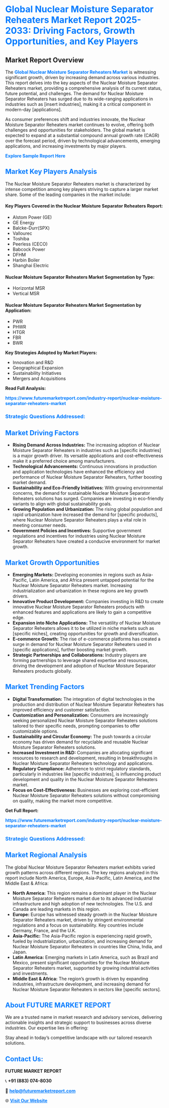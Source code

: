 <h1 style="color: #007BFF;">Global Nuclear Moisture Separator Reheaters Market Report 2025-2033: Driving Factors, Growth Opportunities, and Key Players</h1>

<section id="overview">
<h2>Market Report Overview</h2>
<p>The <a href="https://www.futuremarketreport.com/industry-report/nuclear-moisture-separator-reheaters-market" style="color: #007BFF; text-decoration: none;"><strong>Global Nuclear Moisture Separator Reheaters Market</strong></a> is witnessing significant growth, driven by increasing demand across various industries. This report delves into the key aspects of the Nuclear Moisture Separator Reheaters market, providing a comprehensive analysis of its current status, future potential, and challenges. The demand for Nuclear Moisture Separator Reheaters has surged due to its wide-ranging applications in industries such as [insert industries], making it a critical component in modern-day [applications].</p>
<p>As consumer preferences shift and industries innovate, the Nuclear Moisture Separator Reheaters market continues to evolve, offering both challenges and opportunities for stakeholders. The global market is expected to expand at a substantial compound annual growth rate (CAGR) over the forecast period, driven by technological advancements, emerging applications, and increasing investments by major players.</p>
</section>

<section id="overview">
<p><a href="https://www.futuremarketreport.com/request-sample/reportId=64321" style="color: #007BFF; text-decoration: none;"><strong>Explore Sample Report Here</strong></a></p>
</section>

<section id="key-players">
<h2 style="color: #007BFF;">Market Key Players Analysis</h2>
<p>The Nuclear Moisture Separator Reheaters market is characterized by intense competition among key players striving to capture a larger market share. Some of the leading companies in the market include:</p>
<h4>Key Players Covered in the Nuclear Moisture Separator Reheaters Report:</h4>
<ul><li>Alstom Power (GE)</li><li>GE Energy</li><li>Balcke-Durr(SPX)</li><li>Vallourec</li><li>Toshiba</li><li>Peerless (CECO)</li><li>Babcock Power</li><li>DFHM</li><li>Harbin Boiler</li><li>Shanghai Electric</li></ul>
<h4>Nuclear Moisture Separator Reheaters Market Segmentation by Type:</h4>
<ul><li>Horizontal MSR</li><li>Vertical MSR</li></ul>

<h4>Nuclear Moisture Separator Reheaters Market Segmentation by Application:</h4>
<ul><li>PWR</li><li>PHWR</li><li>HTGR</li><li>FBR</li><li>BWR</li></ul>
<p><strong>Key Strategies Adopted by Market Players:</strong></p>
<ul>
<li>Innovation and R&D</li>
<li>Geographical Expansion</li>
<li>Sustainability Initiatives</li>
<li>Mergers and Acquisitions</li>
</ul>
</section>

<section>
<p><strong>Read Full Analysis: </strong></p><a href="https://www.futuremarketreport.com/industry-report/nuclear-moisture-separator-reheaters-market" style="color: #007BFF; text-decoration: none;"><strong>https://www.futuremarketreport.com/industry-report/nuclear-moisture-separator-reheaters-market</strong></a>
<h3 style="color: #007BFF;">Strategic Questions Addressed:</h3>
</section>

<section id="driving-factors">
<h2 style="color: #007BFF;">Market Driving Factors</h2>
<ul>
<li><strong>Rising Demand Across Industries:</strong> The increasing adoption of Nuclear Moisture Separator Reheaters in industries such as [specific industries] is a major growth driver. Its versatile applications and cost-effectiveness make it a preferred choice among manufacturers.</li>
<li><strong>Technological Advancements:</strong> Continuous innovations in production and application technologies have enhanced the efficiency and performance of Nuclear Moisture Separator Reheaters, further boosting market demand.</li>
<li><strong>Sustainability and Eco-Friendly Initiatives:</strong> With growing environmental concerns, the demand for sustainable Nuclear Moisture Separator Reheaters solutions has surged. Companies are investing in eco-friendly variants to align with global sustainability goals.</li>
<li><strong>Growing Population and Urbanization:</strong> The rising global population and rapid urbanization have increased the demand for [specific products], where Nuclear Moisture Separator Reheaters plays a vital role in meeting consumer needs.</li>
<li><strong>Government Policies and Incentives:</strong> Supportive government regulations and incentives for industries using Nuclear Moisture Separator Reheaters have created a conducive environment for market growth.</li>
</ul>
</section>

<section id="growth-opportunities">
<h2 style="color: #007BFF;">Market Growth Opportunities</h2>
<ul>
<li><strong>Emerging Markets:</strong> Developing economies in regions such as Asia-Pacific, Latin America, and Africa present untapped potential for the Nuclear Moisture Separator Reheaters market. Increasing industrialization and urbanization in these regions are key growth drivers.</li>
<li><strong>Innovative Product Development:</strong> Companies investing in R&D to create innovative Nuclear Moisture Separator Reheaters products with enhanced features and applications are likely to gain a competitive edge.</li>
<li><strong>Expansion into Niche Applications:</strong> The versatility of Nuclear Moisture Separator Reheaters allows it to be utilized in niche markets such as [specific niches], creating opportunities for growth and diversification.</li>
<li><strong>E-commerce Growth:</strong> The rise of e-commerce platforms has created a surge in demand for Nuclear Moisture Separator Reheaters used in [specific applications], further boosting market growth.</li>
<li><strong>Strategic Partnerships and Collaborations:</strong> Industry players are forming partnerships to leverage shared expertise and resources, driving the development and adoption of Nuclear Moisture Separator Reheaters products globally.</li>
</ul>
</section>

<section id="trending-factors">
<h2 style="color: #007BFF;">Market Trending Factors</h2>
<ul>
<li><strong>Digital Transformation:</strong> The integration of digital technologies in the production and distribution of Nuclear Moisture Separator Reheaters has improved efficiency and customer satisfaction.</li>
<li><strong>Customization and Personalization:</strong> Consumers are increasingly seeking personalized Nuclear Moisture Separator Reheaters solutions tailored to their specific needs, prompting companies to offer customizable options.</li>
<li><strong>Sustainability and Circular Economy:</strong> The push towards a circular economy has driven demand for recyclable and reusable Nuclear Moisture Separator Reheaters solutions.</li>
<li><strong>Increased Investment in R&D:</strong> Companies are allocating significant resources to research and development, resulting in breakthroughs in Nuclear Moisture Separator Reheaters technology and applications.</li>
<li><strong>Regulatory Compliance:</strong> Adherence to strict regulatory standards, particularly in industries like [specific industries], is influencing product development and quality in the Nuclear Moisture Separator Reheaters market.</li>
<li><strong>Focus on Cost-Effectiveness:</strong> Businesses are exploring cost-efficient Nuclear Moisture Separator Reheaters solutions without compromising on quality, making the market more competitive.</li>
</ul>
</section>

<section>
<p><strong>Get Full Report: </strong></p><a href="https://www.futuremarketreport.com/industry-report/nuclear-moisture-separator-reheaters-market" style="color: #007BFF; text-decoration: none;"><strong>https://www.futuremarketreport.com/industry-report/nuclear-moisture-separator-reheaters-market</strong></a>
<h3 style="color: #007BFF;">Strategic Questions Addressed:</h3>
</section>


<section id="regional-analysis">
<h2 style="color: #007BFF;">Market Regional Analysis</h2>
<p>The global Nuclear Moisture Separator Reheaters market exhibits varied growth patterns across different regions. The key regions analyzed in this report include North America, Europe, Asia-Pacific, Latin America, and the Middle East & Africa:</p>
<ul>
<li><strong>North America:</strong> This region remains a dominant player in the Nuclear Moisture Separator Reheaters market due to its advanced industrial infrastructure and high adoption of new technologies. The U.S. and Canada are leading markets in this region.</li>
<li><strong>Europe:</strong> Europe has witnessed steady growth in the Nuclear Moisture Separator Reheaters market, driven by stringent environmental regulations and a focus on sustainability. Key countries include Germany, France, and the U.K.</li>
<li><strong>Asia-Pacific:</strong> The Asia-Pacific region is experiencing rapid growth, fueled by industrialization, urbanization, and increasing demand for Nuclear Moisture Separator Reheaters in countries like China, India, and Japan.</li>
<li><strong>Latin America:</strong> Emerging markets in Latin America, such as Brazil and Mexico, present significant opportunities for the Nuclear Moisture Separator Reheaters market, supported by growing industrial activities and investments.</li>
<li><strong>Middle East & Africa:</strong> The region’s growth is driven by expanding industries, infrastructure development, and increasing demand for Nuclear Moisture Separator Reheaters in sectors like [specific sectors].</li>
</ul>
</section>

<footer>
<h2 style="color: #007BFF;">About FUTURE MARKET REPORT</h2>
<p>We are a trusted name in market research and advisory services, delivering actionable insights and strategic support to businesses across diverse industries. Our expertise lies in offering:</p>

<p>Stay ahead in today’s competitive landscape with our tailored research solutions.</p>

<h2 style="color: #007BFF;">Contact Us:</h2>
<p><strong>FUTURE MARKET REPORT</strong></p>
<p>📞 <strong>+91 (883) 074-8030</strong></p>
<p>📧 <strong><a href="mailto:help@futuremarketreport.com" style="color: #007BFF;">help@futuremarketreport.com</a></strong></p>
<p>🌐 <strong><a href="https://www.futuremarketreport.com/" style="color: #007BFF;">Visit Our Website</a></strong></p>
</footer>